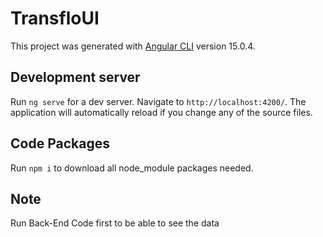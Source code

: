 # TransfloUI

This project was generated with [Angular CLI](https://github.com/angular/angular-cli) version 15.0.4.

## Development server

Run `ng serve` for a dev server. Navigate to `http://localhost:4200/`. The application will automatically reload if you change any of the source files.

## Code Packages

Run `npm i` to download all node_module packages needed.

## Note

Run Back-End Code first to be able to see the data



